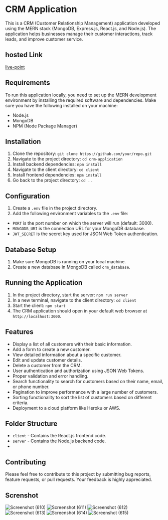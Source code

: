 # CRM Application

This is a CRM (Customer Relationship Management) application developed using the MERN stack (MongoDB, Express.js, React.js, and Node.js). The application helps businesses manage their customer interactions, track leads, and improve customer service.

## hosted Link
[live-point](https://stalwart-naiad-de70e6.netlify.app/)

## Requirements

To run this application locally, you need to set up the MERN development environment by installing the required software and dependencies. Make sure you have the following installed on your machine:

- Node.js
- MongoDB 
- NPM (Node Package Manager)

## Installation

1. Clone the repository: `git clone https://github.com/your/repo.git`
2. Navigate to the project directory: `cd crm-application`
3. Install backend dependencies: `npm install`
4. Navigate to the client directory: `cd client`
5. Install frontend dependencies: `npm install`
6. Go back to the project directory: `cd ..`

## Configuration

1. Create a `.env` file in the project directory.
2. Add the following environment variables to the `.env` file:


- `PORT` is the port number on which the server will run (default: 3000).
- `MONGODB_URI` is the connection URL for your MongoDB database.
- `JWT_SECRET` is the secret key used for JSON Web Token authentication.

## Database Setup

1. Make sure MongoDB is running on your local machine.
2. Create a new database in MongoDB called `crm_database`.

## Running the Application

1. In the project directory, start the server: `npm run server`
2. In a new terminal, navigate to the client directory: `cd client`
3. Start the client: `npm start`
4. The CRM application should open in your default web browser at `http://localhost:3000`.

## Features

- Display a list of all customers with their basic information.
- Add a form to create a new customer.
- View detailed information about a specific customer.
- Edit and update customer details.
- Delete a customer from the CRM.
- User authentication and authorization using JSON Web Tokens.
- Proper validation and error handling.
- Search functionality to search for customers based on their name, email, or phone number.
- Pagination to improve performance with a large number of customers.
- Sorting functionality to sort the list of customers based on different criteria.
- Deployment to a cloud platform like Heroku or AWS.

## Folder Structure

- `client` - Contains the React.js frontend code.
- `server` - Contains the Node.js backend code.
-


## Contributing

Please feel free to contribute to this project by submitting bug reports, feature requests, or pull requests. Your feedback is highly appreciated.

## Screnshot
![Screenshot (610)](https://github.com/harshsingh11-cyber/Koski-Front/assets/65847214/8d9b0657-a6ed-4ed6-a4c6-92455643f6fc)
![Screenshot (611)](https://github.com/harshsingh11-cyber/Koski-Front/assets/65847214/e6c1220c-1879-44d7-97be-c7dff06cc419)
![Screenshot (612)](https://github.com/harshsingh11-cyber/Koski-Front/assets/65847214/20a18f85-9c29-4472-b192-07d5d1e24edc)
![Screenshot (613)](https://github.com/harshsingh11-cyber/Koski-Front/assets/65847214/33c06e53-79db-48b1-bd5e-b660eb402d3a)
![Screenshot (614)](https://github.com/harshsingh11-cyber/Koski-Front/assets/65847214/700d7cd8-8c51-4d7e-880b-61010d4d71a2)
![Screenshot (615)](https://github.com/harshsingh11-cyber/Koski-Front/assets/65847214/b65d0cfa-d33c-4fa9-986e-0cdedf3e4d37)











